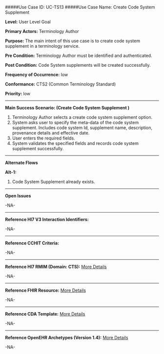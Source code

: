 #####Use Case ID: UC-TS13
#####Use Case Name: Create Code System Supplement 

**Level:**                     User Level Goal

**Primary Actors:**            Terminology Author  

**Purpose:**                   The main intent of this use case is to create code system supplement in a terminology service.

**Pre Condition:**             Terminology Author must be identified and authenticated.

**Post Condition:**            Code System supplements will be created successfully.

**Frequency of Occurrence:**   low

**Conformance:**             	 CTS2 (Common Terminology Standard)

**Priority:**                  low
__________________________________________________________
**Main Success Scenario: (Create Code System Supplement )**

1.	Terminology Author selects a create code system supplement option.
2.	System asks user to specify the meta-data of the code system supplement. Includes code system Id, supplement name, description, provenance details and effective date.
3.	User enters the required fields.
4.	System validates the specified fields and records code system supplement successfully.

__________________________________________________________
**Alternate Flows** 

**Alt-1:**

1.	Code System Supplement already exists.

_______________________________________________________________
**Open Issues**

-NA-
_______________________________________________________________
**Reference Hl7 V3 Interaction Identifiers:**

-NA-
_______________________________________________________________
**Reference CCHIT Criteria:**

-NA-

_______________________________________________________________
**Reference Hl7 RMIM (Domain: CTS):** [More Details](http://www.hl7.org/implement/standards/product_brief.cfm?product_id=306)

-NA-

_______________________________________________________________
**Reference FHIR Resource:** [More Details](http://www.hl7.org/implement/standards/fhir/resourcelist.html)

-NA-
_______________________________________________________________
**Reference CDA Template:** [More Details](http://www.hl7.org/Special/committees/structure/index.cfm)

-NA-
_______________________________________________________________
**Reference OpenEHR Archetypes (Version 1.4):** [More Details](http://www.openehr.org/ckm/)

-NA-


